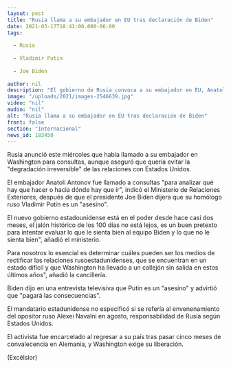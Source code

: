 ```yaml
---
layout: post
title: "Rusia llama a su embajador en EU tras declaración de Biden"
date: 2021-03-17T18:41:00.000-06:00
tags:
  
  - Rusia
  
  - Vladimir Putin
  
  - Joe Biden
  
author: nil
description: "El gobierno de Rusia convoca a su embajador en EU, Anatoli Antonov, para analizar qué hay que hacer luego de que Joe Biden tachara de 'asesino' a Vladimir Putin"
image: "/uploads/2021/images-2546639.jpg"
video: "nil"
audio: "nil"
alt: "Rusia llama a su embajador en EU tras declaración de Biden"
front: false
section: "Internacional"
news_id: 183450
---
```


Rusia anunció este miércoles que había llamado a su embajador en Washington para consultas, aunque aseguró que quería evitar la "degradación irreversible" de las relaciones con Estados Unidos.

El embajador Anatoli Antonov fue llamado a consultas "para analizar qué hay que hacer o hacia dónde hay que ir", indicó el Ministerio de Relaciones Exteriores, después de que el presidente Joe Biden dijera que su homólogo ruso Vladimir Putin es un "asesino".

El nuevo gobierno estadounidense está en el poder desde hace casi dos meses, el jalón histórico de los 100 días no está lejos, es un buen pretexto para intentar evaluar lo que le sienta bien al equipo Biden y lo que no le sienta bien", añadió el ministerio.

 
Para nosotros lo esencial es determinar cuáles pueden ser los medios de rectificar las relaciones rusoestadunidenses, que se encuentran en un estado difícil y que Washington ha llevado a un callejón sin salida en estos últimos años", añadió la cancillería.

Biden dijo en una entrevista televisiva que Putin es un "asesino" y advirtió que "pagará las consecuencias".

El mandatario estadunidense no especificó si se refería al envenenamiento del opositor ruso Alexei Navalni en agosto, responsabilidad de Rusia según Estados Unidos.

El activista fue encarcelado al regresar a su país tras pasar cinco meses de convalecencia en Alemania, y Washington exige su liberación.

(Excélsior)